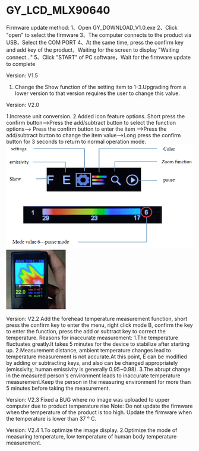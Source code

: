 # GY_LCD_MLX90640
Firmware update method:
1、Open GY_DOWNLOAD_V1.0.exe
2、Click "open" to select the firmware
3、The computer connects to the product via USB，Select the COM PORT
4、At the same time, press the confirm key and add key of the product，Waiting for the screen to display "Waiting connect..."
5、Click "START" of PC software，Wait for the firmware update to complete

Version: V1.5
1. Change the Show function of the setting item to 1-3.Upgrading from a lower version to that version requires the user to change this value.

Version: V2.0

1.Increase unit conversion.
2.Added icon feature options.
  Short press the confirm button-->Press the add/subtract button to select the function options--> Press the confirm button to enter the item
  -->Press the add/subtract button to change the item value-->Long press the confirm button for 3 seconds to return to normal operation mode.
  ![image](https://github.com/GYelectronic/GY_LCD_MLX90640/blob/master/images/function.png)
  ![image](https://github.com/GYelectronic/GY_LCD_MLX90640/blob/master/images/color.gif)
  
Version: V2.2
Add the forehead temperature measurement function, short press the confirm key to enter the menu, right click mode B, confirm the key to enter the function, press the add or subtract key to correct the temperature.
Reasons for inaccurate measurement:
1.The temperature fluctuates greatly.It takes 5 minutes for the device to stabilize after starting up.
2.Measurement distance, ambient temperature changes lead to temperature measurement is not accurate.At this point, E can be modified by
adding or subtracting keys, and also can be changed appropriately (emissivity, human emissivity is generally 0.95~0.98).
3.The abrupt change in the measured person's environment leads to inaccurate temperature measurement.Keep the person in the measuring environment for more than 5 minutes before taking the measurement.

Version: V2.3
  Fixed a BUG where no image was uploaded to upper computer due to product temperature rise
Note: Do not update the firmware when the temperature of the product is too high. Update the firmware when the temperature is lower than 37 ° C.

Version: V2.4
  1.To optimize the image display.
  2.Optimize the mode of measuring temperature, low temperature of human body temperature measurement.

